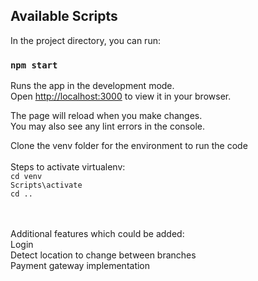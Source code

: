 ## Available Scripts

In the project directory, you can run:

### `npm start`

Runs the app in the development mode.\
Open [http://localhost:3000](http://localhost:3000) to view it in your browser.

The page will reload when you make changes.\
You may also see any lint errors in the console.

Clone the venv folder for the environment to run the code
\
\
Steps to activate virtualenv:\
`cd venv`\
`Scripts\activate`\
`cd ..`

\
\
Additional features which could be added:\
Login\
Detect location to change between branches\
Payment gateway implementation
